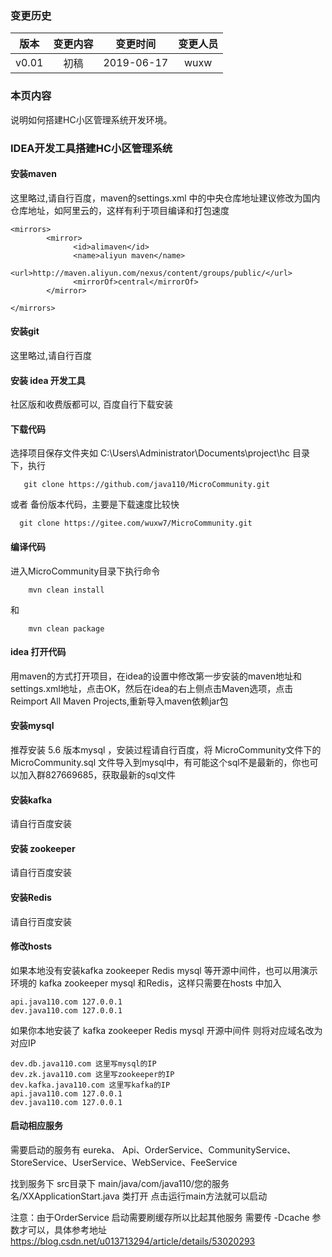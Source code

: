 ### 变更历史
版本|变更内容|变更时间|变更人员
:-: | :-: | :-: | :-:
v0.01|初稿|2019-06-17|wuxw

### 本页内容

说明如何搭建HC小区管理系统开发环境。


### IDEA开发工具搭建HC小区管理系统

#### 安装maven

这里略过,请自行百度，maven的settings.xml 中的中央仓库地址建议修改为国内仓库地址，如阿里云的，这样有利于项目编译和打包速度

```
<mirrors>
        <mirror>
              <id>alimaven</id>
              <name>aliyun maven</name>
              <url>http://maven.aliyun.com/nexus/content/groups/public/</url>
              <mirrorOf>central</mirrorOf>
        </mirror>

</mirrors>
```

#### 安装git

这里略过,请自行百度

#### 安装 idea 开发工具

社区版和收费版都可以, 百度自行下载安装

#### 下载代码

选择项目保存文件夹如 C:\Users\Administrator\Documents\project\hc 目录下，执行

```
   git clone https://github.com/java110/MicroCommunity.git

```

或者 备份版本代码，主要是下载速度比较快

 ```
   git clone https://gitee.com/wuxw7/MicroCommunity.git

 ```

#### 编译代码

进入MicroCommunity目录下执行命令

```
    mvn clean install

```

和

```
    mvn clean package

```

#### idea 打开代码

用maven的方式打开项目，在idea的设置中修改第一步安装的maven地址和settings.xml地址，点击OK，然后在idea的右上侧点击Maven选项，点击Reimport All Maven Projects,重新导入maven依赖jar包

#### 安装mysql

推荐安装 5.6 版本mysql ，安装过程请自行百度，将 MicroCommunity文件下的 MicroCommunity.sql 文件导入到mysql中，有可能这个sql不是最新的，你也可以加入群827669685，获取最新的sql文件

#### 安装kafka

请自行百度安装

#### 安装 zookeeper

请自行百度安装

#### 安装Redis

请自行百度安装

#### 修改hosts

如果本地没有安装kafka zookeeper Redis mysql 等开源中间件，也可以用演示环境的 kafka zookeeper mysql 和Redis，这样只需要在hosts 中加入

```
api.java110.com 127.0.0.1
dev.java110.com 127.0.0.1

```

如果你本地安装了 kafka zookeeper Redis mysql 开源中间件 则将对应域名改为对应IP

```
dev.db.java110.com 这里写mysql的IP
dev.zk.java110.com 这里写zookeeper的IP
dev.kafka.java110.com 这里写kafka的IP
api.java110.com 127.0.0.1
dev.java110.com 127.0.0.1

```

#### 启动相应服务

需要启动的服务有 eureka、 Api、OrderService、CommunityService、StoreService、UserService、WebService、FeeService

找到服务下 src目录下 main/java/com/java110/您的服务名/XXApplicationStart.java 类打开 点击运行main方法就可以启动

注意：由于OrderService 启动需要刷缓存所以比起其他服务 需要传 -Dcache 参数才可以，具体参考地址 https://blog.csdn.net/u013713294/article/details/53020293

